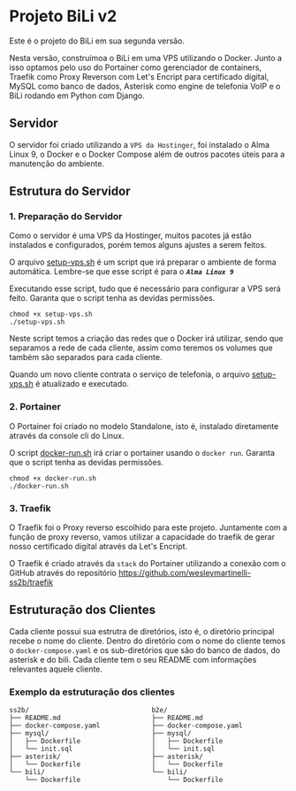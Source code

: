 # Projeto BiLi v2
Este é o projeto do BiLi em sua segunda versão.

Nesta versão, construímoa o BiLi em uma VPS utilizando o Docker. Junto a isso optamos pelo uso do Portainer como gerenciador de containers, Traefik como Proxy Reverson com Let's Encript para certificado digital, MySQL como banco de dados, Asterisk como engine de telefonia VoIP e o BiLi rodando em Python com Django.

## Servidor
O servidor foi criado utilizando a `VPS da Hostinger`, foi instalado o Alma Linux 9, o Docker e o Docker Compose além de outros pacotes úteis para a manutenção do ambiente.

## Estrutura do Servidor
### 1. Preparação do Servidor
Como o servidor é uma VPS da Hostinger, muitos pacotes já estão instalados e configurados, porém temos alguns ajustes a serem feitos.

O arquivo [setup-vps.sh](setup-vps.sh) é um script que irá preparar o ambiente de forma automática. Lembre-se que esse script é para o ***`Alma Linux 9`***

Executando esse script, tudo que é necessário para configurar a VPS será feito. Garanta que o script tenha as devidas permissões.
```
chmod +x setup-vps.sh
./setup-vps.sh
```

Neste script temos a criação das redes que o Docker irá utilizar, sendo que separamos a rede de cada cliente, assim como teremos os volumes que também são separados para cada cliente.

Quando um novo cliente contrata o serviço de telefonia, o arquivo [setup-vps.sh](setup-vps.sh) é atualizado e executado.

### 2. Portainer
O Portainer foi criado no modelo Standalone, isto é, instalado diretamente através da console cli do Linux. 

O script [docker-run.sh](docker-run.sh) irá criar o portainer usando o `docker run`. Garanta que o script tenha as devidas permissões.
```
chmod +x docker-run.sh
./docker-run.sh
```

### 3. Traefik
O Traefik foi o Proxy reverso escolhido para este projeto. Juntamente com a função de proxy reverso, vamos utilizar a capacidade do traefik de gerar nosso certificado digital através da Let's Encript.

O Traefik é criado através da `stack` do Portainer utilizando a conexão com o GitHub através do repositório https://github.com/wesleymartinelli-ss2b/traefik

## Estruturação dos Clientes
Cada cliente possui sua estrutra de diretórios, isto é, o diretório principal recebe o nome do cliente.  Dentro do diretório com o nome do cliente temos o `docker-compose.yaml` e os sub-diretórios que são do banco de dados, do asterisk e do bili. Cada cliente tem o seu README com informações relevantes aquele cliente.

### Exemplo da estruturação dos clientes
```
ss2b/                               b2e/
├── README.md                       ├── README.md
├── docker-compose.yaml             ├── docker-compose.yaml
├── mysql/                          ├── mysql/
│   ├── Dockerfile                  │   ├── Dockerfile
│   └── init.sql                    │   └── init.sql
├── asterisk/                       ├── asterisk/
│   └── Dockerfile                  │   └── Dockerfile
└── bili/                           └── bili/
    └── Dockerfile                      └── Dockerfile
```
